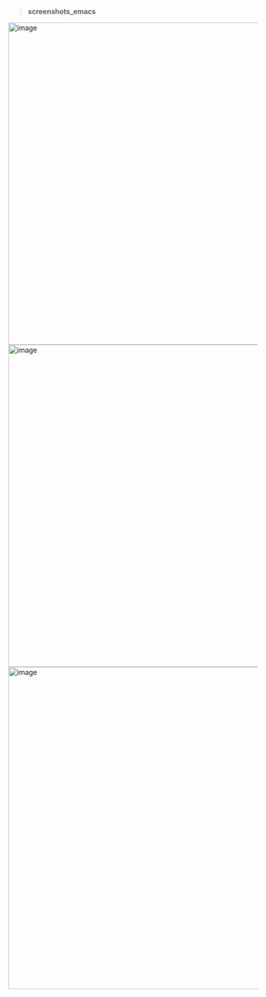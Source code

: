 > __screenshots_emacs__

<img width="650" alt="image" src="https://github.com/WiresharkIO/Missing_semester/assets/14985440/de205511-ad5e-4080-b5b8-78ce17c386ab">
<img width="650" alt="image" src="https://github.com/WiresharkIO/Missing_semester/assets/14985440/f820b150-7db0-47a8-8331-f46e8c8332d3">
<img width="650" alt="image" src="https://github.com/WiresharkIO/Missing_semester/assets/14985440/dc79fd02-aa0a-4c66-aec8-4db27d066063">
